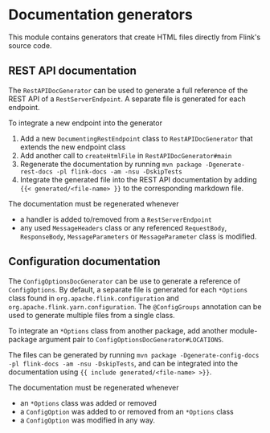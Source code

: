 <!--
Licensed to the Apache Software Foundation (ASF) under one
or more contributor license agreements.  See the NOTICE file
distributed with this work for additional information
regarding copyright ownership.  The ASF licenses this file
to you under the Apache License, Version 2.0 (the
"License"); you may not use this file except in compliance
with the License.  You may obtain a copy of the License at

http://www.apache.org/licenses/LICENSE-2.0

Unless required by applicable law or agreed to in writing,
software distributed under the License is distributed on an
"AS IS" BASIS, WITHOUT WARRANTIES OR CONDITIONS OF ANY
KIND, either express or implied.  See the License for the
specific language governing permissions and limitations
under the License.
-->

# Documentation generators

This module contains generators that create HTML files directly from Flink's source code.

## REST API documentation

The `RestAPIDocGenerator` can be used to generate a full reference of the REST API of a `RestServerEndpoint`. A separate file is generated for each endpoint.

To integrate a new endpoint into the generator
1. Add a new `DocumentingRestEndpoint` class to `RestAPIDocGenerator` that extends the new endpoint class
2. Add another call to `createHtmlFile` in `RestAPIDocGenerator#main`
3. Regenerate the documentation by running `mvn package -Dgenerate-rest-docs -pl flink-docs -am -nsu -DskipTests`
4. Integrate the generated file into the REST API documentation by adding `{{< generated/<file-name> }}` to the corresponding markdown file.

The documentation must be regenerated whenever
* a handler is added to/removed from a `RestServerEndpoint`
* any used `MessageHeaders` class or any referenced `RequestBody`, `ResponseBody`, `MessageParameters` or `MessageParameter` class is modified.

## Configuration documentation

The `ConfigOptionsDocGenerator` can be use to generate a reference of `ConfigOptions`. By default, a separate file is generated for each `*Options` class found in `org.apache.flink.configuration` and `org.apache.flink.yarn.configuration`. The `@ConfigGroups` annotation can be used to generate multiple files from a single class.

To integrate an `*Options` class from another package, add another module-package argument pair to `ConfigOptionsDocGenerator#LOCATIONS`.

The files can be generated by running `mvn package -Dgenerate-config-docs -pl flink-docs -am -nsu -DskipTests`, and can be integrated into the documentation using `{{ include generated/<file-name> >}}`.

The documentation must be regenerated whenever
* an `*Options` class was added or removed
* a `ConfigOption` was added to or removed from an `*Options` class
* a `ConfigOption` was modified in any way.
